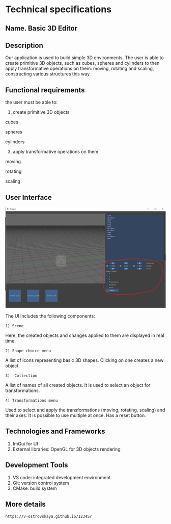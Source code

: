 # Technical specifications

## Name. Basic 3D Editor

## Description

Our application is used to build simple 3D environments. 
The user is able to create primitive 3D objects, such as cubes, spheres and cylinders to then apply transformative operations on them: moving, rotating and scaling, constructing various structures this way.

## Functional requirements

the user must be able to:

1) create primitive 3D objects:

cubes

spheres

cylinders

3) apply transformative operations on them

moving

rotating

scaling

## User Interface

![image](https://github.com/laovapya/Velikiy-Project/blob/main/form.jpg)

The UI includes the following components:

    1) Scene 
Here, the created objects and changes applied to them are displayed in real time.  

    2) Shape choice menu 
A list of icons representing basic 3D shapes. Clicking on one creates a new object. 

    3)  Collection
A list of names of all created objects. It is used to select an object for transformations. 

    4) Transformations menu
Used to select and apply the transformations (moving, rotating, scaling) and their axes. It is possible to use multiple at once. Has a reset button. 

## Technologies and Frameworks
  1) ImGui for UI
  2) External libraries: OpenGL for 3D objects rendering

## Development Tools
  1) VS code: integrated development environment
  2) Git: version control system
  3) CMake: build system

## More details
    https://v-ostrovskaya.github.io/12345/



